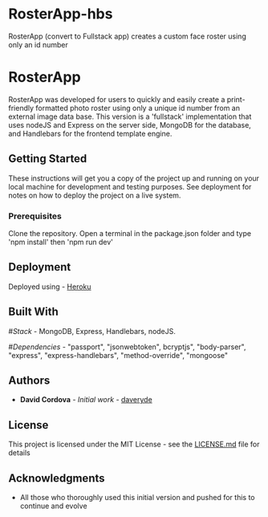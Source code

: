 # RosterApp-hbs
RosterApp (convert to Fullstack app) creates a custom face roster using only an id number

# RosterApp
RosterApp was developed for users to quickly and easily create a print-friendly formatted photo roster using only a unique id number from
an external image data base. This version is a 'fullstack' implementation that uses nodeJS and Express on the server side, MongoDB for the
database, and Handlebars for the frontend template engine.

## Getting Started

These instructions will get you a copy of the project up and running on your local machine for development and testing purposes. See deployment for notes on how to deploy the project on a live system.

### Prerequisites

Clone the repository. Open a terminal in the package.json folder and type 'npm install' then 'npm run dev'

## Deployment

Deployed using - [Heroku](https://www.heroku.com/)

## Built With

#*Stack* - MongoDB, Express, Handlebars, nodeJS. 

#*Dependencies* - "passport", "jsonwebtoken", bcryptjs", "body-parser", "express", "express-handlebars", "method-override", "mongoose"

## Authors

* **David Cordova** - *Initial work* - [daveryde](https://github.com/daveryde)

## License

This project is licensed under the MIT License - see the [LICENSE.md](LICENSE.md) file for details

## Acknowledgments

* All those who thoroughly used this initial version and pushed for this to continue and evolve
